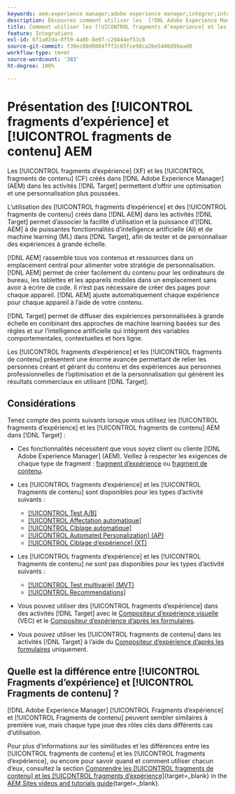 ```yaml
---
keywords: aem;experience manager;adobe experience manager;intégrer;intégration;fragments d’expérience;fragments de contenu
description: Découvrez comment utiliser les  [!DNL Adobe Experience Manager] fragments d’expérience et de contenu dans les activités  [!DNL Adobe Target] .
title: Comment utiliser les [!UICONTROL fragments d’expérience] et les [!UICONTROL fragments de contenu]  [!DNL Adobe Experience Manager] (AEM) ?
feature: Integrations
exl-id: 6f1a02da-8f59-4a8b-8e97-c20444ef53c8
source-git-commit: f39ec80d9804fff2c65fce98ca2be5400d99aad0
workflow-type: tm+mt
source-wordcount: '383'
ht-degree: 100%

---
```


# Présentation des [!UICONTROL fragments d’expérience] et [!UICONTROL fragments de contenu] AEM

Les [!UICONTROL fragments d’expérience] (XF) et les [!UICONTROL fragments de contenu] (CF) créés dans [!DNL Adobe Experience Manager] (AEM) dans les activités [!DNL Target] permettent d’offrir une optimisation et une personnalisation plus poussées.

L’utilisation des [!UICONTROL fragments d’expérience] et des [!UICONTROL fragments de contenu] créés dans [!DNL AEM] dans les activités [!DNL Target] permet d’associer la facilité d’utilisation et la puissance d’[!DNL AEM] à de puissantes fonctionnalités d’intelligence artificielle (AI) et de machine learning (ML) dans [!DNL Target], afin de tester et de personnaliser des expériences à grande échelle.

[!DNL AEM] rassemble tous vos contenus et ressources dans un emplacement central pour alimenter votre stratégie de personnalisation. [!DNL AEM] permet de créer facilement du contenu pour les ordinateurs de bureau, les tablettes et les appareils mobiles dans un emplacement sans avoir à écrire de code. Il n’est pas nécessaire de créer des pages pour chaque appareil. [!DNL AEM] ajuste automatiquement chaque expérience pour chaque appareil à l’aide de votre contenu.

[!DNL Target] permet de diffuser des expériences personnalisées à grande échelle en combinant des approches de machine learning basées sur des règles et sur l’intelligence artificielle qui intègrent des variables comportementales, contextuelles et hors ligne.

Les [!UICONTROL fragments d’expérience] et les [!UICONTROL fragments de contenu] présentent une énorme avancée permettant de relier les personnes créant et gérant du contenu et des expériences aux personnes professionnelles de l’optimisation et de la personnalisation qui génèrent les résultats commerciaux en utilisant [!DNL Target].

## Considérations

Tenez compte des points suivants lorsque vous utilisez les [!UICONTROL fragments d’expérience] et les [!UICONTROL fragments de contenu] AEM dans [!DNL Target] :
* Ces fonctionnalités nécessitent que vous soyez client ou cliente [!DNL Adobe Experience Manager] (AEM). Veillez à respecter les exigences de chaque type de fragment : [fragment d’expérience](/help/main/c-integrating-target-with-mac/aem/experience-fragments-aem.md#requirements) ou [fragment de contenu](/help/main/c-integrating-target-with-mac/aem/content-fragments-aem.md#requirements).
* Les [!UICONTROL fragments d’expérience] et les [!UICONTROL fragments de contenu] sont disponibles pour les types d’activité suivants :

   * [[!UICONTROL Test A/B]](/help/main/c-activities/t-test-ab/test-ab.md)
   * [[!UICONTROL Affectation automatique]](/help/main/c-activities/automated-traffic-allocation/automated-traffic-allocation.md)
   * [[!UICONTROL Ciblage automatique]](/help/main/c-activities/auto-target/auto-target-to-optimize.md)
   * [[!UICONTROL Automated Personalization] (AP)](/help/main/c-activities/t-automated-personalization/automated-personalization.md)
   * [[!UICONTROL Ciblage d’expérience] (XT)](/help/main/c-activities/t-experience-target/experience-target.md)

* Les [!UICONTROL fragments d’expérience] et les [!UICONTROL fragments de contenu] ne sont pas disponibles pour les types d’activité suivants :

   * [[!UICONTROL Test multivarié] (MVT)](/help/main/c-activities/c-multivariate-testing/multivariate-testing.md)
   * [[!UICONTROL Recommendations]](/help/main/c-recommendations/recommendations.md)

* Vous pouvez utiliser des [!UICONTROL fragments d’expérience] dans des activités [!DNL Target] avec le [Compositeur d’expérience visuelle](/help/main/c-experiences/c-visual-experience-composer/visual-experience-composer.md) (VEC) et le [Compositeur d’expérience d’après les formulaires](/help/main/c-experiences/form-experience-composer.md).
* Vous pouvez utiliser les [!UICONTROL fragments de contenu] dans les activités [!DNL Target] à l’aide du [Compositeur d’expérience d’après les formulaires](/help/main/c-experiences/form-experience-composer.md) uniquement.

## Quelle est la différence entre [!UICONTROL Fragments d’expérience] et [!UICONTROL Fragments de contenu] ?

[!DNL Adobe Experience Manager] [!UICONTROL Fragments d’expérience] et [!UICONTROL Fragments de contenu] peuvent sembler similaires à première vue, mais chaque type joue des rôles clés dans différents cas d’utilisation.

Pour plus d’informations sur les similitudes et les différences entre les [!UICONTROL fragments de contenu] et les [!UICONTROL fragments d’expérience], ou encore pour savoir quand et comment utiliser chacun d’eux, consultez la section [Comprendre les [!UICONTROL fragments de contenu] et les [!UICONTROL fragments d’expérience]](https://experienceleague.adobe.com/docs/experience-manager-learn/sites/content-fragments/understand-content-fragments-and-experience-fragments.html?lang=fr){target=_blank} in the [AEM Sites videos and tutorials guide](https://experienceleague.adobe.com/docs/experience-manager-learn/sites/overview.html?lang=fr){target=_blank}.
